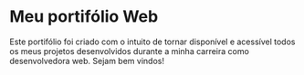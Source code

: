 # Meu portifólio Web

Este portifólio foi criado com o intuito de tornar disponível e acessível todos os meus projetos desenvolvidos durante a minha carreira como desenvolvedora web. 
Sejam bem vindos!

